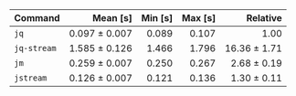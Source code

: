 | Command | Mean [s] | Min [s] | Max [s] | Relative |
|:---|---:|---:|---:|---:|
| `jq` | 0.097 ± 0.007 | 0.089 | 0.107 | 1.00 |
| `jq-stream` | 1.585 ± 0.126 | 1.466 | 1.796 | 16.36 ± 1.71 |
| `jm` | 0.259 ± 0.007 | 0.250 | 0.267 | 2.68 ± 0.19 |
| `jstream` | 0.126 ± 0.007 | 0.121 | 0.136 | 1.30 ± 0.11 |
